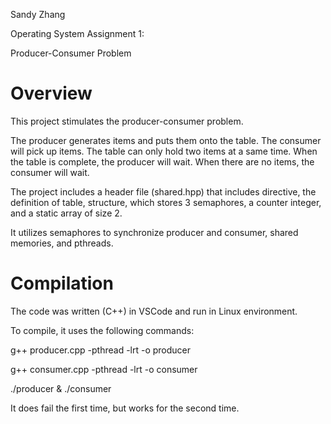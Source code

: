 Sandy Zhang

Operating System Assignment 1:

Producer-Consumer Problem

# Overview
This project stimulates the producer-consumer problem.

The producer generates items and puts them onto the table. The consumer will pick up items. 
The table can only hold two items at a same time. When the table is complete, the producer will wait.
When there are no items, the consumer will wait.

The project includes a header file (shared.hpp) that includes directive, the definition of table, structure, which stores 3 semaphores, a counter integer, and a static array of size 2.

It utilizes semaphores to synchronize producer and consumer, shared memories, and pthreads.

# Compilation
The code was written (C++) in VSCode and run in Linux environment. 

To compile, it uses the following commands:

g++ producer.cpp -pthread -lrt -o producer 

g++ consumer.cpp -pthread -lrt -o consumer

./producer & ./consumer

It does fail the first time, but works for the second time.
